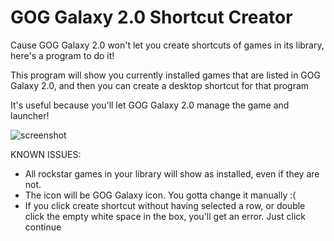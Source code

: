 # GOG Galaxy 2.0 Shortcut Creator

Cause GOG Galaxy 2.0 won't let you create shortcuts of games in its library, here's a program to do it!

This program will show you currently installed games that are listed in GOG Galaxy 2.0, and then you can create a desktop shortcut for that program

It's useful because you'll let GOG Galaxy 2.0 manage the game and launcher!

![screenshot](https://i.imgur.com/LhwVBkp.jpg)

KNOWN ISSUES:
- All rockstar games in your library will show as installed, even if they are not.
- The icon will be GOG Galaxy icon. You gotta change it manually :(
- If you click create shortcut without having selected a row, or double click the empty white space in the box, you'll get an error. Just click continue
